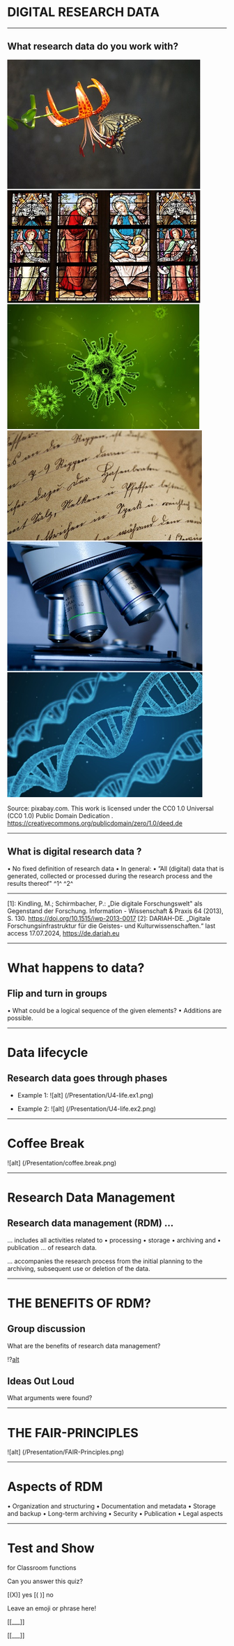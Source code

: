 # DIGITAL RESEARCH DATA

<!--
@@comment:
 Active:
 Task:- "Which RD are you working with?"- Please respond with keywords.- Each person who responds independently calls out the next person to 
 receive the virtual ball and in turn responds --->

 ----------------
 ##  What research data do you work with?

![alt](Presentation/U4-ex1.png)
![alt](Presentation/U4-ex2.png)
![alt](Presentation/U4-ex3.png)
![alt](Presentation/U4-ex4.png)
![alt](Presentation/U4-ex5.png)
![alt](Presentation/U4-ex6.png)

Source: pixabay.com. 
This work is licensed under the
 CC0 1.0 Universal (CC0 1.0) Public Domain Dedication .
 https://creativecommons.org/publicdomain/zero/1.0/deed.de

 ---------------------

## What is digital research data ?

 • No fixed definition of research data
 • In general:
 • ”All (digital) data that is generated, collected or processed during 
the research process and the results thereof" ^1^ ^2^ 

---
[1]: Kindling, M.; Schirmbacher, P.: „Die digitale Forschungswelt" als Gegenstand der Forschung. 
Information - Wissenschaft & Praxis 64 (2013), S. 130. 
https://doi.org/10.1515/iwp-2013-0017
 [2]: DARIAH-DE. „Digitale Forschungsinfrastruktur für die Geistes- und Kulturwissenschaften.“ 
last access 17.07.2024, https://de.dariah.eu


<!--
@@comment: 
Active:
 Lecture: Explanation of the term digital RD
 --->
----------------------------

# What happens to data? 
##  Flip and turn in groups
 • What could be a logical sequence of the given elements? 
 • Additions are possible.

<!--
@@comment:
 Active:
 Task:
 - Divide participants into 2 breakout rooms, one whiteboard per group.- Share the whiteboard with elements of the RD lifecycle.- "Please arrange the elements of the RD lifecycle on the whiteboard in a 
meaningful order. Add any missing elements if necessary."- BR time: 5 minutes- Presentation of results after BR by 1 participant from each group in plenary, 
maximum 1-2 minutes.- "Names of participants in both groups will be read out simultaneously. 
Please click on the correct group link BEFORE switching to breakout rooms."
 Passive:
 * Prepare BR rooms (2 groups)
 * In chat: Links to the whiteboard
 * In chat: Task description
 * Read aloud which person is in which group (1 or 2)--- Text for Chat--
Task for Breakout Room:- Please arrange the elements of the FD cycle on the whiteboard in a logical 
order. Add any missing elements if necessary.- Time: 5 min- Please prepare to briefly present your group's results in the plenary (max. 1
2 min/group)
- Please use the link of the group you are assigned to. 
--- Resource for Chat--
Template Flip and Turn Data Lifecycle: 
https://miro.com/app/board/uXjVNIL6k1c=/ (last access 
17.07.2024) 

 Active:
 Participants: group work in BR
 Passive:
 *Start retrieval timer after 4 minutes
  Active:
 Moderation:- 1 Participant from each group presents results- Approximately maximum 2 minutes per group- Participants share their board themselves via screen sharing- Time buffer: 1 minute
 Passive:
 * Prepare to share the board of the respective group in case of technical 
issues --->

--------------------------------------

# Data lifecycle 
##  Research data goes through phases
- Example 1: 
![alt] (/Presentation/U4-life.ex1.png)

<!--
@@comment: 
Active:
 Lecture: Examples of research data lifecycles --->

 - Example 2: 
 ![alt] (/Presentation/U4-life.ex2.png)

 ------------------
  # Coffee Break 
![alt] (/Presentation/coffee.break.png)

<!--
@@comment:
 Active:
 Break
 Passive:
 * Post time for end of break in chat --->

 -----------------------

# Research Data Management 
##  Research data management (RDM) …
 … includes all activities related to
 • processing
 • storage
 • archiving and
 • publication
 ... of research data.

  ... accompanies the research process 
from the initial planning to the 
archiving, subsequent use or deletion 
of the data.

<!--
@@comment: Active:
 Lecture: the term RDM is explained --->

 -------------------------------

 # THE BENEFITS OF RDM?
 ## Group discussion 
  What are the benefits of research data management?

<!--
@@comment:
 Active:
 Task:- "Please watch the video 'Where Are the Lost Apollo 11 Moon Landing 
Tapes?' with us."- "Please consider during the video what benefits RDM would have had."
 Passive:
 * Load video (due to advertisement)
 * Prepare video sharing (unmute audio)
 * in Chat: Task description
 * Play video when task is explained--- Text for Chat--
Task:
 What benefits would RDM have had in the context of the 'Apollo 11 Moon 
Landing Tapes'?--- Resource for Chat--
Where Are the Lost Apollo 11 Moon Landing Tapes?: 
https://www.youtube.com/watch?v=D2xCisd8ZWg (last access 17.07.2024) --->

!?[alt](https://www.youtube.com/watch?v=D2xCisd8ZWg)

## Ideas Out Loud
 What arguments were found?

 <!--
@@comment:
 Active:
 Task:- Call-out without notes- "What did you notice, what benefit would RDM have had in this example?"- Please shout out answers into the room --->

 ---------------
 # THE FAIR-PRINCIPLES
![alt] (/Presentation/FAIR-Principles.png)

<!--
@@comment:
Active:
 Lecture:- FAIR principles are briefly introduced- Possibly provide an example for 1-2 letters- Any questions on the topic?
 Passive:
 * In Chat: Link FAIR Data Poster --->

 ----------------

 # Aspects of RDM 
  • Organization and structuring
 • Documentation and metadata
 • Storage and backup
 • Long-term archiving
 • Security
 • Publication
 • Legal aspects

 <!--
@@comment:
 Active:
 Lecture: Aspects of RDM are explained --->

 -------------------------------------


 # Test and Show 
 for Classroom functions 

 Can you answer this quiz? 

[(X)] yes
[( )] no

Leave an emoji or phrase here! 

[[___]] 

[[___]] 
